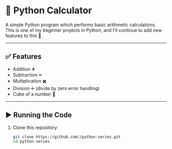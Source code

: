 # 🧮 Python Calculator  

A simple Python program which performs basic arithmetic calculations.  
This is one of my beginner projects in Python, and I'll continue to add new features to this 🙂 .  

---

## ✅ Features  
- Addition ➕  
- Subtraction ➖  
- Multiplication ✖️  
- Division ➗ (divide by zero error handling)  
- Cube of a number 🔲  

---  

## ▶️ Running the Code  

1. Clone this repository:  
   ```bash  
   git clone https://github.com//python-series.git  
   cd python-series  
